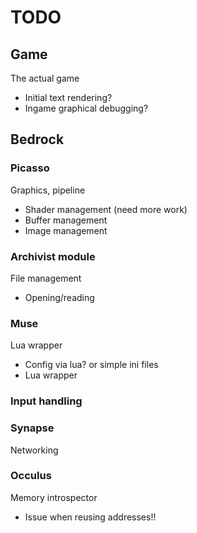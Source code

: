 TODO
===
## Game
The actual game
* Initial text rendering?
* Ingame graphical debugging?

## Bedrock

### Picasso
Graphics, pipeline
* Shader management (need more work)
* Buffer management
* Image management

### Archivist module
File management
* Opening/reading

### Muse
Lua wrapper
* Config via lua? or simple ini files
* Lua wrapper

### Input handling

### Synapse
Networking

### Occulus
Memory introspector
* Issue when reusing addresses!!
